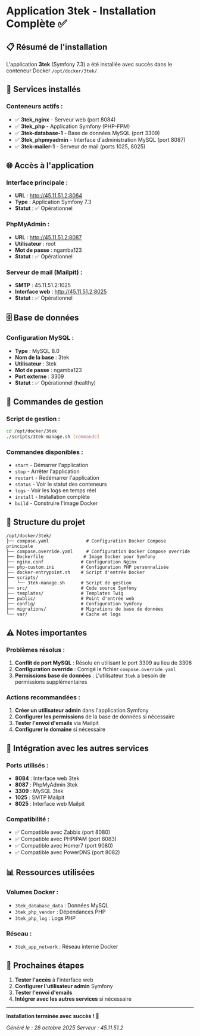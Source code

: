 # Application 3tek - Installation Complète ✅

## 📋 Résumé de l'installation

L'application **3tek** (Symfony 7.3) a été installée avec succès dans le conteneur Docker `/opt/docker/3tek/`.

## 🚀 Services installés

### **Conteneurs actifs :**
- ✅ **3tek_nginx** - Serveur web (port 8084)
- ✅ **3tek_php** - Application Symfony (PHP-FPM)
- ✅ **3tek-database-1** - Base de données MySQL (port 3309)
- ✅ **3tek_phpmyadmin** - Interface d'administration MySQL (port 8087)
- ✅ **3tek-mailer-1** - Serveur de mail (ports 1025, 8025)

## 🌐 Accès à l'application

### **Interface principale :**
- **URL** : http://45.11.51.2:8084
- **Type** : Application Symfony 7.3
- **Statut** : ✅ Opérationnel

### **PhpMyAdmin :**
- **URL** : http://45.11.51.2:8087
- **Utilisateur** : root
- **Mot de passe** : ngamba123
- **Statut** : ✅ Opérationnel

### **Serveur de mail (Mailpit) :**
- **SMTP** : 45.11.51.2:1025
- **Interface web** : http://45.11.51.2:8025
- **Statut** : ✅ Opérationnel

## 🗄️ Base de données

### **Configuration MySQL :**
- **Type** : MySQL 8.0
- **Nom de la base** : 3tek
- **Utilisateur** : 3tek
- **Mot de passe** : ngamba123
- **Port externe** : 3309
- **Statut** : ✅ Opérationnel (healthy)

## 🔧 Commandes de gestion

### **Script de gestion :**
```bash
cd /opt/docker/3tek
./scripts/3tek-manage.sh [commande]
```

### **Commandes disponibles :**
- `start` - Démarrer l'application
- `stop` - Arrêter l'application
- `restart` - Redémarrer l'application
- `status` - Voir le statut des conteneurs
- `logs` - Voir les logs en temps réel
- `install` - Installation complète
- `build` - Construire l'image Docker

## 📁 Structure du projet

```
/opt/docker/3tek/
├── compose.yaml              # Configuration Docker Compose principale
├── compose.override.yaml     # Configuration Docker Compose override
├── Dockerfile               # Image Docker pour Symfony
├── nginx.conf              # Configuration Nginx
├── php-custom.ini          # Configuration PHP personnalisée
├── docker-entrypoint.sh    # Script d'entrée Docker
├── scripts/
│   └── 3tek-manage.sh      # Script de gestion
├── src/                    # Code source Symfony
├── templates/              # Templates Twig
├── public/                 # Point d'entrée web
├── config/                 # Configuration Symfony
├── migrations/             # Migrations de base de données
└── var/                    # Cache et logs
```

## ⚠️ Notes importantes

### **Problèmes résolus :**
1. **Conflit de port MySQL** : Résolu en utilisant le port 3309 au lieu de 3306
2. **Configuration override** : Corrigé le fichier `compose.override.yaml`
3. **Permissions base de données** : L'utilisateur `3tek` a besoin de permissions supplémentaires

### **Actions recommandées :**
1. **Créer un utilisateur admin** dans l'application Symfony
2. **Configurer les permissions** de la base de données si nécessaire
3. **Tester l'envoi d'emails** via Mailpit
4. **Configurer le domaine** si nécessaire

## 🔗 Intégration avec les autres services

### **Ports utilisés :**
- **8084** : Interface web 3tek
- **8087** : PhpMyAdmin 3tek
- **3309** : MySQL 3tek
- **1025** : SMTP Mailpit
- **8025** : Interface web Mailpit

### **Compatibilité :**
- ✅ Compatible avec Zabbix (port 8080)
- ✅ Compatible avec PHPIPAM (port 8083)
- ✅ Compatible avec Homer7 (port 9080)
- ✅ Compatible avec PowerDNS (port 8082)

## 📊 Ressources utilisées

### **Volumes Docker :**
- `3tek_database_data` : Données MySQL
- `3tek_php_vendor` : Dépendances PHP
- `3tek_php_log` : Logs PHP

### **Réseau :**
- `3tek_app_network` : Réseau interne Docker

## 🎯 Prochaines étapes

1. **Tester l'accès** à l'interface web
2. **Configurer l'utilisateur admin** Symfony
3. **Tester l'envoi d'emails**
4. **Intégrer avec les autres services** si nécessaire

---

**Installation terminée avec succès !** 🎉

*Généré le : 28 octobre 2025*
*Serveur : 45.11.51.2*
